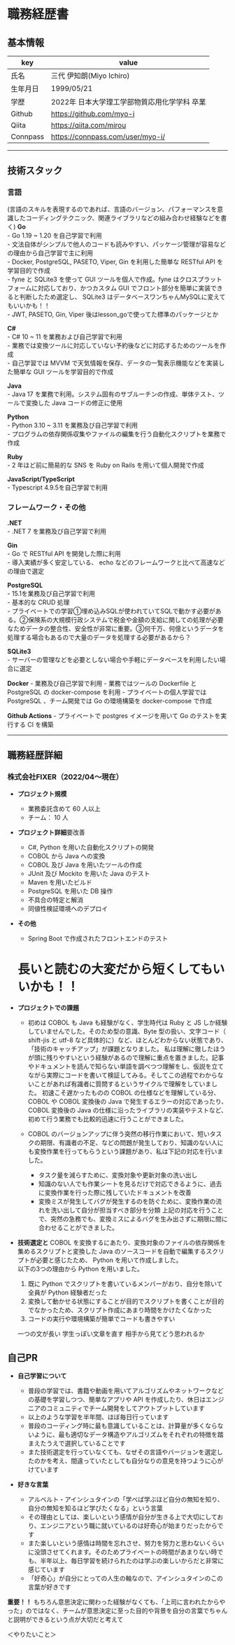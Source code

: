 # 職務経歴書

## 基本情報

|key|value|
|---|---|
|氏名|三代 伊知朗(Miyo Ichiro)|
|生年月日|1999/05/21|
|学歴|2022年 日本大学理工学部物質応用化学学科 卒業|
|Github|https://github.com/myo-i|
|Qiita|https://qiita.com/mirou|
|Connpass|https://connpass.com/user/myo-i/|


---

## 技術スタック

### 言語
(言語のスキルを表現するのであれば、言語のバージョン、パフォーマンスを意識したコーディングテクニック、関連ライブラリなどの組み合わせ経験などを書く)
**Go**  
    - Go 1.19 ~ 1.20 を自己学習で利用  
    - 文法自体がシンプルで他人のコードも読みやすい、パッケージ管理が容易などの理由から自己学習で主に利用  
    - Docker, PostgreSQL, PASETO, Viper, Gin を利用した簡単な RESTful API を学習目的で作成  
    - fyne と SQLite3 を使って GUI ツールを個人で作成。fyne はクロスプラットフォームに対応しており、かつカスタム GUI でフロント部分を簡単に実装できると判断したため選定し、 SQLite3 はデータベースワンちゃんMySQLに変えてもいいかも！！  
    - JWT, PASETO, Gin, Viper 後はlesson_goで使ってた標準のパッケージとか  

**C#**  
    - C# 10 ~ 11 を業務および自己学習で利用  
    - 業務では変換ツールに対応していない予約後などに対応するためのツールを作成  
    - 自己学習では MVVM で天気情報を保存、データの一覧表示機能などを実装した簡単な GUI ツールを学習目的で作成  

**Java**  
    - Java 17 を業務で利用。システム固有のサブルーチンの作成、単体テスト、ツールで変換した Java コードの修正に使用  

**Python**  
    - Python 3.10 ~ 3.11 を業務及び自己学習で利用  
    - プログラムの依存関係収集やファイルの編集を行う自動化スクリプトを業務で作成  

**Ruby**  
    - 2 年ほど前に簡易的な SNS を Ruby on Rails を用いて個人開発で作成  


**JavaScript/TypeScript**  
    - Typescript 4.9.5を自己学習で利用  


### フレームワーク・その他
**.NET**  
    - .NET 7 を業務及び自己学習で利用  

**Gin**  
    - Go で RESTful API を開発した際に利用  
    - 導入実績が多く安定している、 echo などのフレームワークと比べて高速などの理由で選定  

**PostgreSQL**  
    - 15.1を業務及び自己学習で利用  
    - 基本的な CRUD 処理  
    - プライベートでの学習①埋め込みSQLが使われていてSQLで動かす必要がある。②保険系の大規模行政システムで税金や金額の支給に関しての処理が必要なためデータの整合性、安全性が非常に重要。③何千万、何億というデータを処理する場合もあるので大量のデータを処理する必要があるから？  

**SQLite3**  
    - サーバーの管理などを必要としない場合や手軽にデータベースを利用したい場合に選定

**Docker**
    - 業務及び自己学習で利用
    - 業務ではツールの Dockerfile と PostgreSQL の docker-compose を利用
    - プライベートの個人学習では PostgreSQL 、チーム開発では Go の環境構築を docker-compose で作成

**Github Actions**
    - プライベートで postgres イメージを用いて Go のテストを実行する CI を構築


---

## 職務経歴詳細

### 株式会社FIXER（2022/04〜現在）
<!-- 保険系大規模行政システムのマイグレーション案件。
COBOL から Java への変換を担当。
どう取り組んだか、取り組みの工夫、考え方
業務してるときにくふうしてること
言語となんのパソコン
CI, CD 
使ってる媒体
職務経歴書に関しては必要最低限（言語とか工夫）
志望理由もめっちゃ聞かれる
数打つ
てっくぼうる
ぱいざ 人よさげ (紹介もあり)
新卒担当から中途の話も --> 

- **プロジェクト規模**
    - 業務委託含めて 60 人以上
    - チーム： 10 人
- **プロジェクト詳細**要改善
    - C#, Python を用いた自動化スクリプトの開発
    - COBOL から Java への変換
    - COBOL 及び Java を用いたツールの作成
    - JUnit 及び Mockito を用いた Java のテスト
    - Maven を用いたビルド
    - PostgreSQL を用いた DB 操作
    - 不具合の特定と解消
    - 同値性検証環境へのデプロイ
- **その他** 
    - Spring Boot で作成されたフロントエンドのテスト
    # 長いと読むの大変だから短くしてもいいかも！！
- **プロジェクトでの課題**
    - 初めは COBOL も Java も経験がなく、学生時代は Ruby と JS しか経験していませんでした。そのため型の意識、Byte 型の扱い、文字コード（ shift-jis と utf-8 など具体的に）など、ほとんどわからない状態であり、「技術のキャッチアップ」が課題となりました。
    私は理解に徹したほうが頭に残りやすいという経験があるので理解に重点を置きました。記事やドキュメントを読んで知らない単語を調べつつ理解をし、仮説を立てながら実際にコードを書いて検証してみる。そしてこの過程でわからないことがあれば有識者に質問するというサイクルで理解をしていました。
    初速こそ遅かったものの COBOL の仕様などを理解している分、COBOL や COBOL 変換後の Java で発生するエラーの対応であったり、COBOL 変換後の Java の仕様に沿ったライブラリの実装やテストなど、初めて行う業務でも比較的迅速に行うことができました。


    - COBOL のバージョンアップに伴う突然の移行作業において、短いタスクの期限、有識者の不足、などの問題が発生しており、知識のない人にも変換作業を行ってもらうという課題があり、私は下記の対応を行いました。
      <!-- - 突然の依頼だったため、タスクの洗い出しと優先順位付けを行い -->
      - タスク量を減らすために、変換対象や更新対象の洗い出し
      - 知識のない人でも作業シートを見るだけで対応できるように、過去に変換作業を行った際に残していたドキュメントを改善
      - 変換ミスが発生してバグが発生するのを防ぐために、変換作業の流れを洗い出して自分が担当すべき部分を分類
      上記の対応を行うことで、突然の急務でも、変換ミスによるバグを生み出さずに期限に間に合わせることができました。

- **技術選定と**
    COBOL を変換するにあたり、変換対象のファイルの依存関係を集めるスクリプトと変換した Java のソースコードを自動で編集するスクリプトが必要と感じたため、 Python を用いて作成しました。  
    以下の3つの理由から Python を用いました。
    1. 既に Python でスクリプトを書いているメンバーがおり、自分を除いて全員が Python 経験者だった  
    2. 変換して動かせる状態にすることが目的でスクリプトを書くことが目的でなかったため、スクリプト作成にあまり時間をかけたくなかった  
    3. コードの実行や環境構築が簡単でコードも書きやすい  
 



    一つの文が長い
    学生っぽい文章を直す
    相手から見てどう思われるか


 
<!-- ## 意欲・興味
- 成長していくことが自分にとってのモチベーションであり、知らなかった知識や考え方などを学ぶのが好きです
- 現在は開発職として技術力を磨きたいと考えており、将来的には自分の強みを活かして企画や設計、技術選定などの業務に挑戦したいです
- バックエンド開発が好きなので、バックエンドを中心にインフラやフロントなどの知識を身に着けたいと考えています -->

## 自己PR
<!-- ＜どのような価値を技術によって提供したいか＞
徹底的に互いが中長期的に利益や利便性を得られるような価値を提供したい。
例えばどういうデータを扱うのかによってDBだったり、アルゴリズムとか変わってくる。（速度であったり、データの安定性）
どれだけ堅牢なシステムを作成するかによって使う技術が変わってくる（シビアな金額の計算（保険、銀行）であれば COBOL みたいな浮動小数点の扱いが厳密な技術とか、クラウドでも堅牢な構築ができるAWSとか） -->


- **自己学習について**  
    - 普段の学習では、書籍や動画を用いてアルゴリズムやネットワークなどの基礎を学習しつつ、簡単なアプリや API を作成したり、休日はエンジニアのコミュニティでチーム開発をしてアウトプットしています  
    - 以上のような学習を半年間、ほぼ毎日行っています  
    - 普段のコーディング時に最も意識していることは、計算量が多くならないように、最も適切なデータ構造やアルゴリズムをそれぞれの特徴を踏まえたうえで選択していることです  
    - また技術選定を行っていなくても、なぜその言語やバージョンを選定したのかを考え、間違っていたとしても自分なりの意見を持つように心がけています  


- **好きな言葉**  
    - アルベルト・アインシュタインの「学べば学ぶほど自分の無知を知り、自分の無知を知るほど学びたくなる」という言葉
    - その理由としては、楽しいという感情が自分が生きる上で大切にしており、エンジニアという職に就いているのは好奇心が始まりだったからです
    - また楽しいという感情は時間を忘れさせ、努力を努力と思わないくらいに没頭させてくれます。そのためプライベートの時間があまりない時でも、半年以上、毎日学習を続けられたのは学ぶの楽しいからだと非常に感じています
    - 「好奇心」が自分にとっての人生の軸なので、アインシュタインのこの言葉が好きです

**重要！！**
もちろん意思決定に関わった経験がなくても、「上司に言われたからやった」のではなく、チームが意思決定に至った目的や背景を自分の言葉でちゃんと説明ができるという点が大切だと考えて


＜やりたいこと＞


